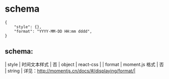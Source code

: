 # schema
```
{
    "style": {},
    "format": "YYYY-MM-DD HH:mm dddd",
}
```

## schema:
| style | 时间文本样式 | 否 | object | react-css |
| format | moment.js 格式 | 否 | string | 详见：http://momentjs.cn/docs/#/displaying/format/|